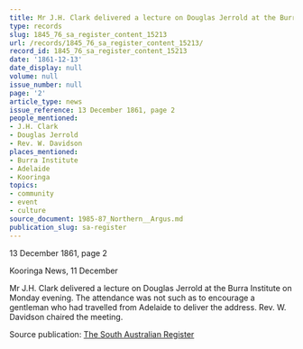 ```yaml
---
title: Mr J.H. Clark delivered a lecture on Douglas Jerrold at the Burra Institute
type: records
slug: 1845_76_sa_register_content_15213
url: /records/1845_76_sa_register_content_15213/
record_id: 1845_76_sa_register_content_15213
date: '1861-12-13'
date_display: null
volume: null
issue_number: null
page: '2'
article_type: news
issue_reference: 13 December 1861, page 2
people_mentioned:
- J.H. Clark
- Douglas Jerrold
- Rev. W. Davidson
places_mentioned:
- Burra Institute
- Adelaide
- Kooringa
topics:
- community
- event
- culture
source_document: 1985-87_Northern__Argus.md
publication_slug: sa-register
---
```


13 December 1861, page 2

Kooringa News, 11 December

Mr J.H. Clark delivered a lecture on Douglas Jerrold at the Burra Institute on Monday evening.  The attendance was not such as to encourage a gentleman who had travelled from Adelaide to deliver the address.  Rev. W. Davidson chaired the meeting.

Source publication: [The South Australian Register](/publications/sa-register/)
